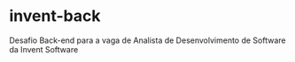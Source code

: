 # invent-back
Desafio Back-end para a vaga de Analista de Desenvolvimento de Software da Invent Software
